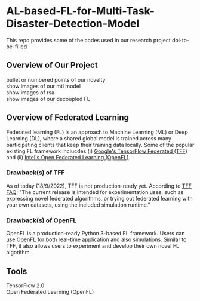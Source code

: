 # AL-based-FL-for-Multi-Task-Disaster-Detection-Model
This repo provides some of the codes used in our research project doi-to-be-filled


## Overview of Our Project
bullet or numbered points of our novelty </br>
show images of our mtl model </br>
show images of rsa </br>
show images of our decoupled FL </br>


## Overview of Federated Learning

Federated learning (FL) is an approach to Machine Learning (ML) or Deep Learning (DL), where a shared global model is trained across many participating clients that keep their training data locally. Some of the popular existing FL framework inclucdes (i) [Google's TensorFlow Federated (TFF)](https://www.tensorflow.org/federated/tutorials/tutorials_overview) and (ii) [Intel's Open Federated Learning (OpenFL)](https://github.com/intel/openfl). 

### Drawback(s) of TFF
As of today (18/9/2022), TFF is not production-ready yet. According to [TFF FAQ](https://www.tensorflow.org/federated/faq): "The current release is intended for experimentation uses, such as expressing novel federated algorithms, or trying out federated learning with your own datasets, using the included simulation runtime."

### Drawback(s) of OpenFL
OpenFL is a production-ready Python 3-based FL framework. Users can use OpenFL for both real-time application and also simulations. Similar to TFF, it also allows users to experiment and develop their own novel FL algorithm. 


## Tools
TensorFlow 2.0 </br>
Open Federated Learning (OpenFL) </br>
